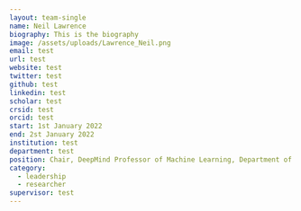 ```yaml
---
layout: team-single
name: Neil Lawrence
biography: This is the biography
image: /assets/uploads/Lawrence_Neil.png
email: test
url: test
website: test
twitter: test
github: test
linkedin: test
scholar: test
crsid: test
orcid: test
start: 1st January 2022
end: 2st January 2022
institution: test
department: test
position: Chair, DeepMind Professor of Machine Learning, Department of Computer Science
category:
  - leadership
  - researcher
supervisor: test
---
```


